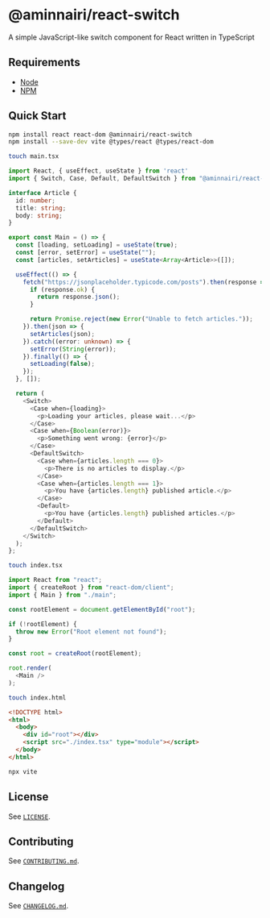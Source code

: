 # @aminnairi/react-switch

A simple JavaScript-like switch component for React written in TypeScript

## Requirements

- [Node](https://nodejs.org/en)
- [NPM](https://www.npmjs.com/)

## Quick Start

```bash
npm install react react-dom @aminnairi/react-switch
npm install --save-dev vite @types/react @types/react-dom
```

```bash
touch main.tsx
```

```typescript
import React, { useEffect, useState } from 'react'
import { Switch, Case, Default, DefaultSwitch } from "@aminnairi/react-switch";

interface Article {
  id: number;
  title: string;
  body: string;
}

export const Main = () => {
  const [loading, setLoading] = useState(true);
  const [error, setError] = useState("");
  const [articles, setArticles] = useState<Array<Article>>([]);

  useEffect(() => {
    fetch("https://jsonplaceholder.typicode.com/posts").then(response => {
      if (response.ok) {
        return response.json();
      }

      return Promise.reject(new Error("Unable to fetch articles."));
    }).then(json => {
      setArticles(json);
    }).catch((error: unknown) => {
      setError(String(error));
    }).finally(() => {
      setLoading(false);
    });
  }, []);

  return (
    <Switch>
      <Case when={loading}>
        <p>Loading your articles, please wait...</p>
      </Case>
      <Case when={Boolean(error)}>
        <p>Something went wrong: {error}</p>
      </Case>
      <DefaultSwitch>
        <Case when={articles.length === 0}>
          <p>There is no articles to display.</p>
        </Case>
        <Case when={articles.length === 1}>
          <p>You have {articles.length} published article.</p>
        </Case>
        <Default>
          <p>You have {articles.length} published articles.</p>
        </Default>
      </DefaultSwitch>
    </Switch>
  );
};
```

```bash
touch index.tsx
```

```typescript
import React from "react";
import { createRoot } from "react-dom/client";
import { Main } from "./main";

const rootElement = document.getElementById("root");

if (!rootElement) {
  throw new Error("Root element not found");
}

const root = createRoot(rootElement);

root.render(
  <Main />
);
```

```bash
touch index.html
```

```html
<!DOCTYPE html>
<html>
  <body>
    <div id="root"></div>
    <script src="./index.tsx" type="module"></script>
  </body>
</html>
```

```bash
npx vite
```

## License

See [`LICENSE`](../LICENSE).

## Contributing

See [`CONTRIBUTING.md`](../CONTRIBUTING.md).

## Changelog

See [`CHANGELOG.md`](./CHANGELOG.md).
